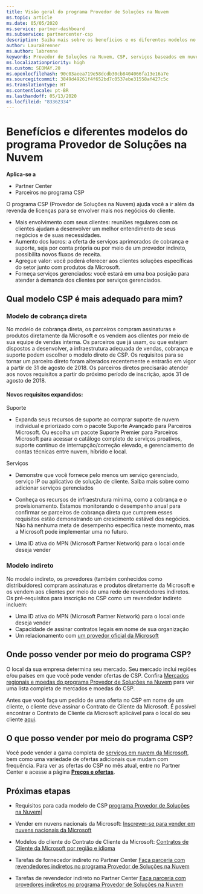 ```yaml
---
title: Visão geral do programa Provedor de Soluções na Nuvem
ms.topic: article
ms.date: 05/05/2020
ms.service: partner-dashboard
ms.subservice: partnercenter-csp
description: Saiba mais sobre os benefícios e os diferentes modelos no programa Provedor de Soluções na Nuvem que ajudam sua empresa a crescer com novos clientes e novas competências.
author: LauraBrenner
ms.author: labrenne
keywords: Provedor de Soluções na Nuvem, CSP, serviços baseados em nuvem, Azure, Office 365, Dynamics, parceiro CSP, vender no CSP, parceiro direto, parceiro CSP direto, revendedor CSP indireto, CSP direto, CSP indireto, modelo direto, modelo indireto, revendedor indireto, provedor indireto, provedor, distribuidor, programa provedor de soluções na nuvem
ms.localizationpriority: high
ms.custom: SEOMAY.20
ms.openlocfilehash: 90c03aeea719e58dcdb30cb8404066fa13e16a7e
ms.sourcegitcommit: 3849d49261f4f652bd7c0537ebe31558af427c5c
ms.translationtype: HT
ms.contentlocale: pt-BR
ms.lasthandoff: 05/13/2020
ms.locfileid: "83362334"
---
```

# <a name="cloud-solution-provider-program-benefits-and-different-models"></a>Benefícios e diferentes modelos do programa Provedor de Soluções na Nuvem

**Aplica-se a**

- Partner Center
- Parceiros no programa CSP

O programa CSP (Provedor de Soluções na Nuvem) ajuda você a ir além da revenda de licenças para se envolver mais nos negócios do cliente.

- Mais envolvimento com seus clientes: reuniões regulares com os clientes ajudam a desenvolver um melhor entendimento de seus negócios e de suas necessidades.
- Aumento dos lucros: a oferta de serviços aprimorados de cobrança e suporte, seja por conta própria ou por meio de um provedor indireto, possibilita novos fluxos de receita.  
- Agregue valor: você poderá oferecer aos clientes soluções específicas do setor junto com produtos da Microsoft.
- Forneça serviços gerenciados: você estará em uma boa posição para atender à demanda dos clientes por serviços gerenciados. 

## <a name="which-csp-model-is-best-for-me"></a>Qual modelo CSP é mais adequado para mim?

### <a name="direct-bill-model"></a>Modelo de cobrança direta

 No modelo de cobrança direta, os parceiros compram assinaturas e produtos diretamente da Microsoft e os vendem aos clientes por meio de sua equipe de vendas interna. Os parceiros que já usam, ou que estejam dispostos a desenvolver, a infraestrutura adequada de vendas, cobrança e suporte podem escolher o modelo direto de CSP. Os requisitos para se tornar um parceiro direto foram alterados recentemente e entrarão em vigor a partir de 31 de agosto de 2018. Os parceiros diretos precisarão atender aos novos requisitos a partir do próximo período de inscrição, após 31 de agosto de 2018.

#### <a name="new-expanded-requirements"></a>Novos requisitos expandidos:

Suporte

- Expanda seus recursos de suporte ao comprar suporte de nuvem individual e priorizado com o pacote Suporte Avançado para Parceiros Microsoft. Ou escolha um pacote Suporte Premier para Parceiros Microsoft para acessar o catálogo completo de serviços proativos, suporte contínuo de interrupção/correção elevado, e gerenciamento de contas técnicas entre nuvem, híbrido e local.

Serviços

- Demonstre que você fornece pelo menos um serviço gerenciado, serviço IP ou aplicativo de solução de cliente. Saiba mais sobre como adicionar serviços gerenciados

- Conheça os recursos de infraestrutura mínima, como a cobrança e o provisionamento.
Estamos monitorando o desempenho anual para confirmar se parceiros de cobrança direta que cumprem esses requisitos estão demonstrando um crescimento estável dos negócios. Não há nenhuma meta de desempenho específica neste momento, mas a Microsoft pode implementar uma no futuro.

- Uma ID ativa do MPN (Microsoft Partner Network) para o local onde deseja vender

### <a name="indirect-model"></a>Modelo indireto

No modelo indireto, os provedores (também conhecidos como distribuidores) compram assinaturas e produtos diretamente da Microsoft e os vendem aos clientes por meio de uma rede de revendedores indiretos. Os pré-requisitos para inscrição no CSP como um revendedor indireto incluem:

- Uma ID ativa do MPN (Microsoft Partner Network) para o local onde deseja vender
- Capacidade de assinar contratos legais em nome de sua organização
- Um relacionamento com [um provedor oficial da Microsoft](https://partnercenter.microsoft.com/partner/find-a-provider)

## <a name="where-can-i-sell-through-the-csp-program"></a>Onde posso vender por meio do programa CSP?

O local da sua empresa determina seu mercado. Seu mercado inclui regiões e/ou países em que você pode vender ofertas de CSP. Confira [Mercados regionais e moedas do programa Provedor de Soluções na Nuvem](regional-authorization-overview.md) para ver uma lista completa de mercados e moedas do CSP.

Antes que você faça um pedido de uma oferta no CSP em nome de um cliente, o cliente deve assinar o Contrato de Cliente da Microsoft. É possível encontrar o Contrato de Cliente da Microsoft aplicável para o local do seu cliente [aqui](agreements.md).  

## <a name="what-can-i-sell-through-the-csp-program"></a>O que posso vender por meio do programa CSP?

Você pode vender a gama completa de [serviços em nuvem da Microsoft](https://partner.microsoft.com/cloud-solution-provider/products-and-services), bem como uma variedade de ofertas adicionais que mudam com frequência. Para ver as ofertas do CSP no mês atual, entre no Partner Center e acesse a página [**Preços e ofertas**](https://partnercenter.microsoft.com/pcv/sales).

## <a name="next-steps"></a>Próximas etapas

- Requisitos para cada modelo de CSP [programa Provedor de Soluções na Nuvem](https://partnercenter.microsoft.com/partner/cloud-solution-provider)|

- Vender em nuvens nacionais da Microsoft: [Inscrever-se para vender em nuvens nacionais da Microsoft](csp-national-clouds-overview.md)

- Modelos do cliente do Contrato de Cliente da Microsoft: [Contratos de Cliente da Microsoft por região e idioma](agreements.md)

- Tarefas de fornecedor indireto no Partner Center [Faça parceria com revendedores indiretos no programa Provedor de Soluções na Nuvem](indirect-provider-tasks-in-partner-center.md)

- Tarefas de revendedor indireto no Partner Center [Faça parceria com provedores indiretos no programa Provedor de Soluções na Nuvem](indirect-reseller-tasks-in-partner-center.md)
